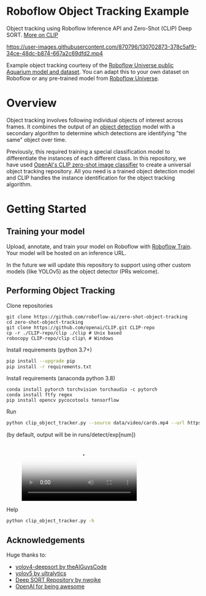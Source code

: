 # Roboflow Object Tracking Example

Object tracking using Roboflow Inference API and Zero-Shot (CLIP) Deep SORT. [More on CLIP](https://blog.roboflow.com/how-to-use-openai-clip/)

https://user-images.githubusercontent.com/870796/130702873-378c5af9-34ce-48dc-b874-667a2c69dfd2.mp4

Example object tracking courtesy of the [Roboflow Universe public Aquarium model and dataset](https://universe.roboflow.com/brad-dwyer/aquarium-combined). You can adapt this to your own dataset on Roboflow or any pre-trained model from [Roboflow Universe](https://universe.roboflow.com).

# Overview

Object tracking involves following individual objects of interest across frames. It
combines the output of an [object detection](https://blog.roboflow.com/object-detection) model
with a secondary algorithm to determine which detections are identifying "the same"
object over time.

Previously, this required training a special classification model to differentiate
the instances of each different class. In this repository, we have used
[OpenAI's CLIP zero-shot image classifier](https://blog.roboflow.com/clip-model-eli5-beginner-guide/)
to create a universal object tracking repository. All you need is a trained object
detection model and CLIP handles the instance identification for the object tracking
algorithm.

# Getting Started

## Training your model

Upload, annotate, and train your model on Roboflow with [Roboflow Train](https://docs.roboflow.com/train).
Your model will be hosted on an inference URL.

In the future we will update this repository to support using other custom models
(like YOLOv5) as the object detector (PRs welcome).

## Performing Object Tracking

Clone repositories

```
git clone https://github.com/roboflow-ai/zero-shot-object-tracking
cd zero-shot-object-tracking
git clone https://github.com/openai/CLIP.git CLIP-repo
cp -r ./CLIP-repo/clip ./clip # Unix based
robocopy CLIP-repo/clip clip\ # Windows
```

Install requirements (python 3.7+)

```bash
pip install --upgrade pip
pip install -r requirements.txt
```

Install requirements (anaconda python 3.8)
```
conda install pytorch torchvision torchaudio -c pytorch
conda install ftfy regex
pip install opencv pycocotools tensorflow
```

Run

```bash
python clip_object_tracker.py --source data/video/cards.mp4 --url https://detect.roboflow.com/playing-cards-ow27d/1 --api_key ROBOFLOW_API_KEY
```

(by default, output will be in runs/detect/exp[num])

<figure class="video_container">
  <video controls="true" allowfullscreen="true" poster="path/to/poster_image.png">
    <source src="data/demo/cards.mp4" type="video/mp4">
  </video>
</figure>

Help

```bash
python clip_object_tracker.py -h
```

## Acknowledgements

Huge thanks to:

- [yolov4-deepsort by theAIGuysCode](https://github.com/theAIGuysCode/yolov4-deepsort)
- [yolov5 by ultralytics](https://github.com/ultralytics/yolov5)
- [Deep SORT Repository by nwojke](https://github.com/nwojke/deep_sort)
- [OpenAI for being awesome](https://openai.com/blog/clip/)
